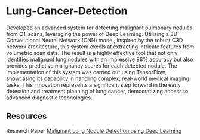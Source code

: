 # Lung-Cancer-Detection
Developed an advanced system for detecting malignant pulmonary nodules from CT scans, leveraging the power of Deep Learning. Utilizing a 3D Convolutional Neural Network (CNN) model, inspired by the robust C3D network architecture, this system excels at extracting intricate features from volumetric scan data. The result is a highly effective tool that not only identifies malignant lung nodules with an impressive 86% accuracy but also provides predictive malignancy scores for each detected nodule. The implementation of this system was carried out using TensorFlow, showcasing its capability in handling complex, real-world medical imaging tasks. This innovation represents a significant step forward in the early detection and treatment planning of lung cancer, democratizing access to advanced diagnostic technologies.

## Resources

Research Paper [Malignant Lung Nodule Detection using Deep Learning](https://ieeexplore.ieee.org/document/9182258)
